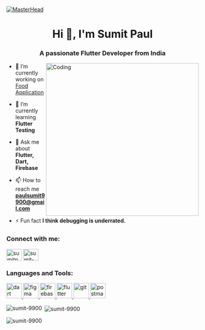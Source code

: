 [![MasterHead](https://cdn.dribbble.com/users/1732368/screenshots/13842635/media/06fdccbc7f0e1d47237b588dc0dbdb42.gif)]()

<h1 align="center">Hi 👋, I'm Sumit Paul</h1>
<h3 align="center">A passionate Flutter Developer from India</h3>

<img align="right" alt="Coding" width="400" src="https://user-images.githubusercontent.com/74038190/212749447-bfb7e725-6987-49d9-ae85-2015e3e7cc41.gif">

- 🔭 I’m currently working on [Food Application](https://github.com/Sumit-9900/food-app)

- 🌱 I’m currently learning **Flutter Testing**

- 💬 Ask me about **Flutter, Dart, Firebase**

- 📫 How to reach me **paulsumit9900@gmail.com**

- ⚡ Fun fact **I think debugging is underrated.**

<h3 align="left">Connect with me:</h3>
<p align="left">
<a href="https://twitter.com/sumitpaul623732" target="blank"><img align="center" src="https://raw.githubusercontent.com/rahuldkjain/github-profile-readme-generator/master/src/images/icons/Social/twitter.svg" alt="sumitpaul623732" height="30" width="40" /></a>
<a href="https://linkedin.com/in/sumit-paul-640971218" target="blank"><img align="center" src="https://raw.githubusercontent.com/rahuldkjain/github-profile-readme-generator/master/src/images/icons/Social/linked-in-alt.svg" alt="sumit-paul-640971218" height="30" width="40" /></a>
</p>

<h3 align="left">Languages and Tools:</h3>
<p align="left"> <a href="https://dart.dev" target="_blank" rel="noreferrer"> <img src="https://www.vectorlogo.zone/logos/dartlang/dartlang-icon.svg" alt="dart" width="40" height="40"/> </a> <a href="https://www.figma.com/" target="_blank" rel="noreferrer"> <img src="https://www.vectorlogo.zone/logos/figma/figma-icon.svg" alt="figma" width="40" height="40"/> </a> <a href="https://firebase.google.com/" target="_blank" rel="noreferrer"> <img src="https://www.vectorlogo.zone/logos/firebase/firebase-icon.svg" alt="firebase" width="40" height="40"/> </a> <a href="https://flutter.dev" target="_blank" rel="noreferrer"> <img src="https://www.vectorlogo.zone/logos/flutterio/flutterio-icon.svg" alt="flutter" width="40" height="40"/> </a> <a href="https://git-scm.com/" target="_blank" rel="noreferrer"> <img src="https://www.vectorlogo.zone/logos/git-scm/git-scm-icon.svg" alt="git" width="40" height="40"/> </a> <a href="https://postman.com" target="_blank" rel="noreferrer"> <img src="https://www.vectorlogo.zone/logos/getpostman/getpostman-icon.svg" alt="postman" width="40" height="40"/> </a> </p>

<p><img align="left" src="https://github-readme-stats.vercel.app/api/top-langs?username=sumit-9900&show_icons=true&locale=en&layout=compact" alt="sumit-9900" /></p>

<p>&nbsp;<img align="center" src="https://github-readme-stats.vercel.app/api?username=sumit-9900&show_icons=true&locale=en" alt="sumit-9900" /></p>

<p><img align="center" src="https://github-readme-streak-stats.herokuapp.com/?user=sumit-9900&" alt="sumit-9900" /></p>
